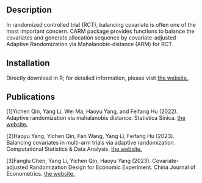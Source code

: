 Description
----
In randomized controlled trial (RCT), balancing covariate is often one of the most important concern. CARM package provides functions to balance the covariates and generate allocation sequence by covariate-adjusted Adaptive Randomization via Mahalanobis-distance (ARM) for RCT.

Installation
-----
Directly download in R; for detailed information, please visit [the website.](https://cran.r-project.org/web/packages/CARM/index.html)

Publications
-----
[1]Yichen Qin, Yang Li, Wei Ma, Haoyu Yang, and Feifang Hu (2022). Adaptive randomization via mahalanobis distance. Statistica Sinica. [the website.](https://www3.stat.sinica.edu.tw/ss_newpaper/SS-2020-0440_na.pdf)

[2]Haoyu Yang, Yichen Qin, Fan Wang, Yang Li, Feifang Hu (2023). Balancing covariates in multi-arm trials via adaptive randomization. Computational Statistics & Data Analysis. [the website.](https://www.sciencedirect.com/science/article/abs/pii/S0167947322002225?via%3Dihub)

[3]Fanglu Chen, Yang Li, Yichen Qin, Haoyu Yang (2023). Covariate-adjusted Randomization Design for Economic Experiment. China Journal of Econometrics. [the website.](https://doi.org/10.12012/CJoE2023-0009)
